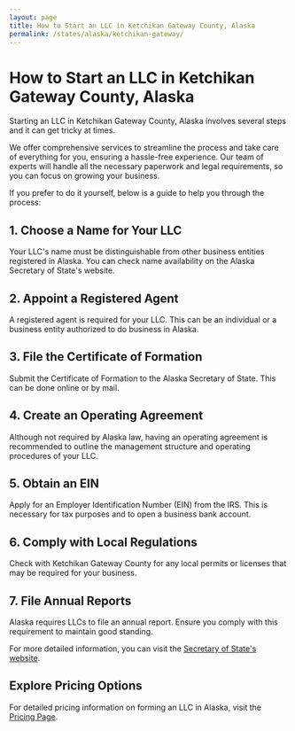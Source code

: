 ```yaml
---
layout: page
title: How to Start an LLC in Ketchikan Gateway County, Alaska
permalink: /states/alaska/ketchikan-gateway/
---
```


<h1>How to Start an LLC in Ketchikan Gateway County, Alaska</h1>

<p>Starting an LLC in Ketchikan Gateway County, Alaska involves several steps and it can get tricky at times.</p>

<p>We offer comprehensive services to streamline the process and take care of everything for you, ensuring a hassle-free experience. Our team of experts will handle all the necessary paperwork and legal requirements, so you can focus on growing your business.</p>

<p>If you prefer to do it yourself, below is a guide to help you through the process:</p>

<h2>1. Choose a Name for Your LLC</h2>
<p>Your LLC's name must be distinguishable from other business entities registered in Alaska. You can check name availability on the Alaska Secretary of State's website.</p>

<h2>2. Appoint a Registered Agent</h2>
<p>A registered agent is required for your LLC. This can be an individual or a business entity authorized to do business in Alaska.</p>

<h2>3. File the Certificate of Formation</h2>
<p>Submit the Certificate of Formation to the Alaska Secretary of State. This can be done online or by mail.</p>

<h2>4. Create an Operating Agreement</h2>
<p>Although not required by Alaska law, having an operating agreement is recommended to outline the management structure and operating procedures of your LLC.</p>

<h2>5. Obtain an EIN</h2>
<p>Apply for an Employer Identification Number (EIN) from the IRS. This is necessary for tax purposes and to open a business bank account.</p>

<h2>6. Comply with Local Regulations</h2>
<p>Check with Ketchikan Gateway County for any local permits or licenses that may be required for your business.</p>

<h2>7. File Annual Reports</h2>
<p>Alaska requires LLCs to file an annual report. Ensure you comply with this requirement to maintain good standing.</p>

<p>For more detailed information, you can visit the <a href="https://www.sos.alaska.gov/">Secretary of State's website</a>.</p>

<h2>Explore Pricing Options</h2>
<p>For detailed pricing information on forming an LLC in Alaska, visit the <a href="{ '/new-pricing/' | relative_url }">Pricing Page</a>.</p>
